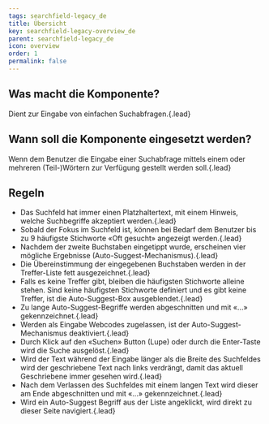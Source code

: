 ```yaml
---
tags: searchfield-legacy_de
title: Übersicht
key: searchfield-legacy-overview_de
parent: searchfield-legacy_de
icon: overview
order: 1
permalink: false  
---
```


## Was macht die Komponente?
Dient zur Eingabe von einfachen Suchabfragen.{.lead}

## Wann soll die Komponente eingesetzt werden? 
Wenn dem Benutzer die Eingabe einer Suchabfrage mittels einem oder mehreren (Teil-)Wörtern zur Verfügung gestellt werden soll.{.lead}

## Regeln
* Das Suchfeld hat immer einen Platzhaltertext, mit einem Hinweis, welche Suchbegriffe akzeptiert werden.{.lead}
* Sobald der Fokus im Suchfeld ist, können bei Bedarf dem Benutzer bis zu 9 häufigste Stichworte «Oft gesucht» angezeigt werden.{.lead}
* Nachdem der zweite Buchstaben eingetippt wurde, erscheinen vier mögliche Ergebnisse (Auto-Suggest-Mechanismus).{.lead}
* Die Übereinstimmung der eingegebenen Buchstaben werden in der Treffer-Liste fett ausgezeichnet.{.lead}
* Falls es keine Treffer gibt, bleiben die häufigsten Stichworte alleine stehen. Sind keine häufigsten Stichworte definiert und es gibt keine Treffer, ist die Auto-Suggest-Box ausgeblendet.{.lead}
* Zu lange Auto-Suggest-Begriffe werden abgeschnitten und mit «...» gekennzeichnet.{.lead}
* Werden als Eingabe Webcodes zugelassen, ist der Auto-Suggest-Mechanismus deaktiviert.{.lead}
* Durch Klick auf den «Suchen» Button (Lupe) oder durch die Enter-Taste wird die Suche ausgelöst.{.lead}
* Wird der Text während der Eingabe länger als die Breite des Suchfeldes wird der geschriebene Text nach links verdrängt, damit das aktuell Geschriebene immer gesehen wird.{.lead}
* Nach dem Verlassen des Suchfeldes mit einem langen Text wird dieser am Ende abgeschnitten und mit «\...» gekennzeichnet.{.lead}
* Wird ein Auto-Suggest Begriff aus der Liste angeklickt, wird direkt zu dieser Seite navigiert.{.lead}